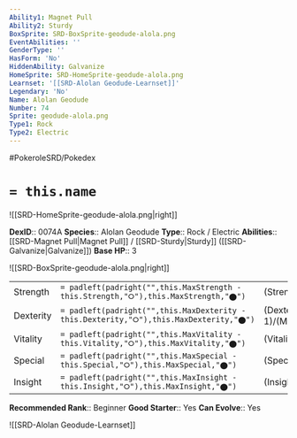 ```yaml
---
Ability1: Magnet Pull
Ability2: Sturdy
BoxSprite: SRD-BoxSprite-geodude-alola.png
EventAbilities: ''
GenderType: ''
HasForm: 'No'
HiddenAbility: Galvanize
HomeSprite: SRD-HomeSprite-geodude-alola.png
Learnset: '[[SRD-Alolan Geodude-Learnset]]'
Legendary: 'No'
Name: Alolan Geodude
Number: 74
Sprite: geodude-alola.png
Type1: Rock
Type2: Electric
---
```


#PokeroleSRD/Pokedex

# `= this.name`

![[SRD-HomeSprite-geodude-alola.png|right]]

**DexID**:: 0074A
**Species**:: Alolan Geodude
**Type**:: Rock / Electric
**Abilities**:: [[SRD-Magnet Pull|Magnet Pull]] / [[SRD-Sturdy|Sturdy]] ([[SRD-Galvanize|Galvanize]])
**Base HP**:: 3

![[SRD-BoxSprite-geodude-alola.png|right]]

|           |                                                                                        |                                          |
| --------- | -------------------------------------------------------------------------------------- | ---------------------------------------- |
| Strength  | `= padleft(padright("",this.MaxStrength - this.Strength,"⭘"),this.MaxStrength,"⬤")`    | (Strength::2)/(MaxStrength::5)   |
| Dexterity | `= padleft(padright("",this.MaxDexterity - this.Dexterity,"⭘"),this.MaxDexterity,"⬤")` | (Dexterity:: 1)/(MaxDexterity::3) |
| Vitality  | `= padleft(padright("",this.MaxVitality - this.Vitality,"⭘"),this.MaxVitality,"⬤")`    | (Vitality::3)/(MaxVitality::6)   |
| Special   | `= padleft(padright("",this.MaxSpecial - this.Special,"⭘"),this.MaxSpecial,"⬤")`       | (Special::1)/(MaxSpecial::3)     |
| Insight   | `= padleft(padright("",this.MaxInsight - this.Insight,"⭘"),this.MaxInsight,"⬤")`       | (Insight::1)/(MaxInsight::3)     |

**Recommended Rank**:: Beginner
**Good Starter**:: Yes
**Can Evolve**:: Yes

![[SRD-Alolan Geodude-Learnset]]